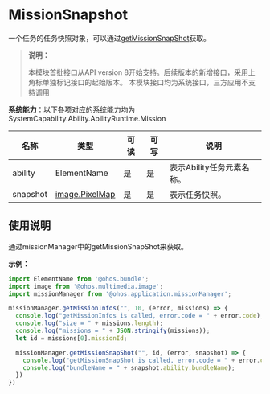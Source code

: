 # MissionSnapshot

一个任务的任务快照对象，可以通过[getMissionSnapShot](js-apis-app-ability-missionManager.md#missionmanagergetmissionsnapshot)获取。

> **说明：**
> 
> 本模块首批接口从API version 8开始支持。后续版本的新增接口，采用上角标单独标记接口的起始版本。
> 本模块接口均为系统接口，三方应用不支持调用

**系统能力**：以下各项对应的系统能力均为SystemCapability.Ability.AbilityRuntime.Mission

| 名称 | 类型 | 可读 | 可写 | 说明 |
| -------- | -------- | -------- | -------- | -------- |
| ability | ElementName | 是 | 是 | 表示Ability任务元素名称。 |
| snapshot | [image.PixelMap](js-apis-image.md) | 是 | 是 | 表示任务快照。 |

## 使用说明

通过missionManager中的getMissionSnapShot来获取。

**示例：**
```ts
import ElementName from '@ohos.bundle';
import image from '@ohos.multimedia.image';
import missionManager from '@ohos.application.missionManager';

missionManager.getMissionInfos("", 10, (error, missions) => {
  console.log("getMissionInfos is called, error.code = " + error.code);
  console.log("size = " + missions.length);
  console.log("missions = " + JSON.stringify(missions));
  let id = missions[0].missionId;

  missionManager.getMissionSnapShot("", id, (error, snapshot) => {
    console.log("getMissionSnapShot is called, error.code = " + error.code);
    console.log("bundleName = " + snapshot.ability.bundleName);
  })
})
```